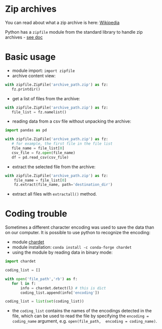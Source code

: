 # Zip archives

You can read about what a zip archive is here: [Wikipedia](https://en.wikipedia.org/wiki/ZIP_(file_format))

Python has a `zipfile` module from the standard library to handle zip archives - [see doc](https://docs.python.org/3/library/zipfile.html)


# Basic usage

 - module import: `import zipfile`
 - archive content view: 
 ```python
with zipfile.ZipFile('archive_path.zip') as fz:
    fz.printdir()
 ```

 - get a list of files from the archive:
 ```python
with zipfile.ZipFile('archive_path.zip') as fz:
    file_list = fz.namelist()
 ```

 - reading data from a csv file without unpacking the archive:
 ```python
 import pandas as pd

 with zipfile.ZipFile('archive_path.zip') as fz:
    # for example, the first file in the file list
    file_name = file_list[0]
    csv_file = fz.open(file_name)
    df = pd.read_csv(csv_file)
```

 - extract the selected file from the archive:
```python
with zipfile.ZipFile('archive_path.zip') as fz:
    file_name = file_list[0]
    fz.extract(file_name, path='destination_dir')
```

 - extract all files with `extractall()` method.


# Coding trouble

Sometimes a different character encoding was used to save the data than on our computer.
It is possible to use python to recognize the encoding:

- module [chardet](https://chardet.readthedocs.io/en/latest/index.html)
- module installation: `conda install -c conda-forge chardet`
- using the module by reading data in binary mode:
 ```python
 import chardet

 coding_list = []

 with open('file_path','rb') as f:
    for l in f:
        info = chardet.detect(l) # this is dict
        coding_list.append(info['encoding'])

 coding_list = list(set(coding_list))
 ```

 - the `coding_list` contains the names of the encodings detected in the file, which can be used 
   to read the file by specifying the `encoding = coding_name` argument, e.g. `open(file_path, 
   encoding = coding_name)`.
